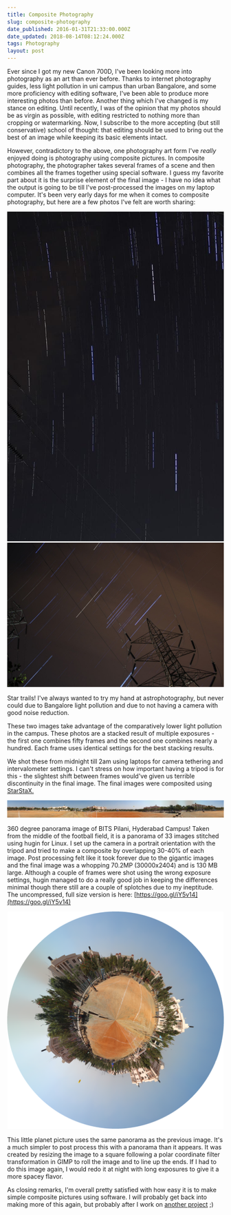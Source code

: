 ```yaml
---
title: Composite Photography
slug: composite-photography
date_published: 2016-01-31T21:33:00.000Z
date_updated: 2018-08-14T08:12:24.000Z
tags: Photography
layout: post
---
```


Ever since I got my new Canon 700D, I've been looking more into photography as an art than ever before. Thanks to internet photography guides, less light pollution in uni campus than urban Bangalore, and some more proficiency with editing software, I've been able to produce more interesting photos than before. Another thing which I've changed is my stance on editing. Until recently, I was of the opinion that my photos should be as virgin as possible, with editing restricted to nothing more than cropping or watermarking. Now, I subscribe to the more accepting (but still conservative) school of thought: that editing should be used to bring out the best of an image while keeping its basic elements intact.

However, contradictory to the above, one photography art form I've *really* enjoyed doing is photography using composite pictures. In composite photography, the photographer takes several frames of a scene and then combines all the frames together using special software. I guess my favorite part about it is the surprise element of the final image - I have no idea what the output is going to be till I've post-processed the images on my laptop computer. It's been very early days for me when it comes to composite photography, but here are a few photos I've felt are worth sharing:

![StarStaX_IMG_9937-IMG_9966_lighten-1](/content/images/2018/08/StarStaX_IMG_9937-IMG_9966_lighten-1.jpg)
![StarStaX_IMG_0095-IMG_0009_gap_filling](/content/images/2018/08/StarStaX_IMG_0095-IMG_0009_gap_filling.jpg)

Star trails! I've always wanted to try my hand at astrophotography, but never could due to Bangalore light pollution and due to not having a camera with good noise reduction.

These two images take advantage of the comparatively lower light pollution in the campus. These photos are a stacked result of multiple exposures - the first one combines fifty frames and the second one combines nearly a hundred. Each frame uses identical settings for the best stacking results.

We shot these from midnight till 2am using  laptops for camera tethering and intervalometer settings. I can't stress on how important having a tripod is for this - the slightest shift between frames would've given us terrible discontinuity in the final image. The final images were composited using [StarStaX.](http://www.markus-enzweiler.de/software/software.html)

![IMG_3689---IMG_3725-resized](/content/images/2018/08/IMG_3689---IMG_3725-resized.png)

360 degree panorama image of BITS Pilani, Hyderabad Campus! Taken from the middle of the football field, it is a panorama of 33 images stitched using hugin for Linux. I set up the camera in a portrait orientation with the tripod and tried to make a composite by overlapping 30-40% of each image. Post processing felt like it took forever due to the gigantic images and the final image was a whopping 70.2MP (30000x2404) and is 130 MB large. Although a couple of frames were shot using the wrong exposure settings, hugin managed to do a really good job in keeping the differences minimal though there still are a couple of splotches due to my ineptitude. The uncompressed, full size version is here: [https://goo.gl/iY5v14](https://goo.gl/iY5v14)

![mini-planet-footballfield](/content/images/2018/08/mini-planet-footballfield.png)

This little planet picture uses the same panorama as the previous image. It's a much simpler to post process this with a panorama than it appears. It was created by resizing the image to a square following a polar coordinate filter transformation in GIMP to roll the image and to line up the ends. If I had to do this image again, I would redo it at night with long exposures to give it a more spacey flavor.

As closing remarks, I'm overall pretty satisfied with how easy it is to make simple composite pictures using software. I will probably get back into making more of this again, but probably after I work on [another project](https://developers.google.com/open-source/gsoc/) ;)
